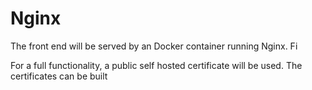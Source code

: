# Nginx

The front end will be served by an Docker container running Nginx.
Fi

For a full functionality, a public self hosted certificate will be used.
The certificates can be built
